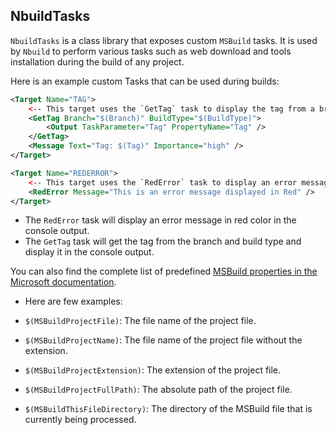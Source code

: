 ## NbuildTasks
`NbuildTasks` is a class library that exposes custom `MSBuild` tasks. It is used by `Nbuild` to perform various tasks such as web download and tools installation during the build of any project.

Here is an example custom Tasks that can be used during builds:
```xml
<Target Name="TAG">
    <-- This target uses the `GetTag` task to display the tag from a branch -->
    <GetTag Branch="$(Branch)" BuildType="$(BuildType)">
        <Output TaskParameter="Tag" PropertyName="Tag" />
    </GetTag>
    <Message Text="Tag: $(Tag)" Importance="high" />
</Target>

<Target Name="REDERROR">
    <-- This target uses the `RedError` task to display an error message in red color -->
    <RedError Message="This is an error message displayed in Red" />
</Target>
```
- The `RedError` task will display an error message in red color in the console output.
- The `GetTag` task will get the tag from the branch and build type and display it in the console output.

You can also find the complete list of predefined [MSBuild properties in the Microsoft documentation](https://learn.microsoft.com/en-us/visualstudio/msbuild/msbuild-reserved-and-well-known-properties?view=vs-2022).

- Here are few examples:

- `$(MSBuildProjectFile)`: The file name of the project file.
- `$(MSBuildProjectName)`: The file name of the project file without the extension.
- `$(MSBuildProjectExtension)`: The extension of the project file.
- `$(MSBuildProjectFullPath)`: The absolute path of the project file.
- `$(MSBuildThisFileDirectory)`: The directory of the MSBuild file that is currently being processed.
